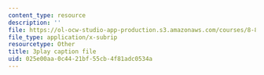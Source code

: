 ```yaml
---
content_type: resource
description: ''
file: https://ol-ocw-studio-app-production.s3.amazonaws.com/courses/8-851-effective-field-theory-spring-2013/025e00aa0c4421bf55cb4f81adc0534a_k0vA0aTcUZA.srt
file_type: application/x-subrip
resourcetype: Other
title: 3play caption file
uid: 025e00aa-0c44-21bf-55cb-4f81adc0534a
---
```

